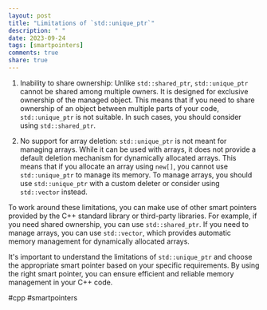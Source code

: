 ```yaml
---
layout: post
title: "Limitations of `std::unique_ptr`"
description: " "
date: 2023-09-24
tags: [smartpointers]
comments: true
share: true
---
```


1. Inability to share ownership: Unlike `std::shared_ptr`, `std::unique_ptr` cannot be shared among multiple owners. It is designed for exclusive ownership of the managed object. This means that if you need to share ownership of an object between multiple parts of your code, `std::unique_ptr` is not suitable. In such cases, you should consider using `std::shared_ptr`.

2. No support for array deletion: `std::unique_ptr` is not meant for managing arrays. While it can be used with arrays, it does not provide a default deletion mechanism for dynamically allocated arrays. This means that if you allocate an array using `new[]`, you cannot use `std::unique_ptr` to manage its memory. To manage arrays, you should use `std::unique_ptr` with a custom deleter or consider using `std::vector` instead.

To work around these limitations, you can make use of other smart pointers provided by the C++ standard library or third-party libraries. For example, if you need shared ownership, you can use `std::shared_ptr`. If you need to manage arrays, you can use `std::vector`, which provides automatic memory management for dynamically allocated arrays.

It's important to understand the limitations of `std::unique_ptr` and choose the appropriate smart pointer based on your specific requirements. By using the right smart pointer, you can ensure efficient and reliable memory management in your C++ code.

#cpp #smartpointers